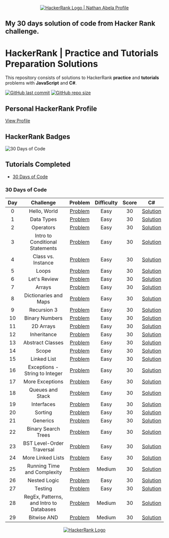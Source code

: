 <p align="center">
    <a href="https://www.hackerrank.com/nathanabela7">
        <img alt="HackerRank Logo | Nathan Abela Profile" src="https://hrcdn.net/fcore/assets/brand/typemark_60x200-7435b42d20.svg" >
    </a>
</p>


## My 30 days solution of code from Hacker Rank challenge.

# HackerRank | Practice and Tutorials Preparation Solutions

This repository consists of solutions to HackerRank **practice** and **tutorials** problems with **JavaScript** and **C#**.

[![GitHub last commit](https://img.shields.io/github/last-commit/gabicantarini/30DaysOfCode-HackerRank)](https://github.com/gabicantarini/30DaysOfCode-HackerRank/commits/master)
[![GitHub repo size](https://img.shields.io/github/repo-size/gabicantarini/30DaysOfCode-HackerRank)](https://github.com/gabicantarini/30DaysOfCode-HackerRank/archive/master.zip)

## Personal HackerRank Profile

[View Profile](https://www.hackerrank.com/gabrielacantari1)

## HackerRank Badges


![30 Days of Code](/Badges/30_days_of_code_5_star.png)





## Tutorials Completed


* [30 Days of Code](#30-days-of-code)



### 30 Days of Code

|  Day  |                Challenge                |                                         Problem                                          | Difficulty |  Score  |     C#                 | 
| :---: | :-------------------------------------: | :--------------------------------------------------------------------------------------: | :--------: | :-----: | :--------------------------------------------------------------------------------------------------------------------: | 
|   0   |              Hello, World               |         [Problem](https://www.hackerrank.com/challenges/30-hello-world/problem)          |    Easy    |   30    |   [Solution](https://github.com/gabicantarini/30DaysOfCode-HackerRank/blob/main/0-HelloWorld)   |
|   1   |               Data Types                |         [Problem](https://www.hackerrank.com/challenges/30-data-types/problem)           |    Easy    |   30    |    [Solution](https://github.com/gabicantarini/30DaysOfCode-HackerRank/blob/main/1-DataType)                        |
|   2   |                Operators                |         [Problem](https://www.hackerrank.com/challenges/30-operators/problem)            |    Easy    |   30    |    [Solution](https://github.com/gabicantarini/30DaysOfCode-HackerRank/blob/main/2-Operators)                                            |
|   3   |     Intro to Conditional Statements     |    [Problem](https://www.hackerrank.com/challenges/30-conditional-statements/problem)    |    Easy    |   30    |    [Solution](https://github.com/gabicantarini/30DaysOfCode-HackerRank/blob/main/3-IntroToCondicionalStatements)        |
|   4   |           Class vs. Instance            |      [Problem](https://www.hackerrank.com/challenges/30-class-vs-instance/problem)       |    Easy    |   30    |    [Solution]()        |
|   5   |                  Loops                  |            [Problem](https://www.hackerrank.com/challenges/30-loops/problem)             |    Easy    |   30    |    [Solution]()        |
|   6   |              Let's Review               |         [Problem](https://www.hackerrank.com/challenges/30-review-loop/problem)          |    Easy    |   30    |    [Solution]()          |
|   7   |                 Arrays                  |            [Problem](https://www.hackerrank.com/challenges/30-arrays/problem)            |    Easy    |   30    |    [Solution]()           |
|   8   |          Dictionaries and Maps          |    [Problem](https://www.hackerrank.com/challenges/30-dictionaries-and-maps/problem)     |    Easy    |   30    |    [Solution]()   |
|   9   |               Recursion 3               |    [Problem](https://www.hackerrank.com/challenges/30-dictionaries-and-maps/problem)     |    Easy    |   30    |    [Solution]()   |
|  10   |             Binary Numbers              |        [Problem](https://www.hackerrank.com/challenges/30-binary-numbers/problem)        |    Easy    |   30    |     [Solution]()    |
|  11   |                2D Arrays                |          [Problem](https://www.hackerrank.com/challenges/30-2d-arrays/problem)           |    Easy    |   30      |      [Solution]()     |
|  12   |               Inheritance               |         [Problem](https://www.hackerrank.com/challenges/30-inheritance/problem)          |    Easy    |   30    |       [Solution]()     |
|  13   |            Abstract Classes             |       [Problem](https://www.hackerrank.com/challenges/30-abstract-classes/problem)       |    Easy    |   30     |      [Solution]()      |
|  14   |                  Scope                  |            [Problem](https://www.hackerrank.com/challenges/30-scope/problem)             |    Easy    |   30     |    [Solution]()     |
|  15   |               Linked List               |         [Problem](https://www.hackerrank.com/challenges/30-linked-list/problem)          |    Easy    |   30    |    [Solution]()  |
|  16   |     Exceptions - String to Integer      | [Problem](https://www.hackerrank.com/challenges/30-exceptions-string-to-integer/problem) |    Easy    |  30    |      [Solution]()       |
|  17   |             More Exceptions             |       [Problem](https://www.hackerrank.com/challenges/30-more-exceptions/problem)        |    Easy    |  30     |      [Solution]()     |
|  18   |            Queues and Stack             |        [Problem](https://www.hackerrank.com/challenges/30-queues-stacks/problem)         |    Easy    |  30      |        [Solution]()   |
|  19   |               Interfaces                |          [Problem](https://www.hackerrank.com/challenges/30-interfaces/problem)          |    Easy    |  30     |       [Solution]()     |
|  20   |                 Sorting                 |           [Problem](https://www.hackerrank.com/challenges/30-sorting/problem)            |    Easy    |  30      |   [Solution]()        |
|  21   |                Generics                 |           [Problem](https://www.hackerrank.com/challenges/30-generics/problem)           |    Easy    |  30      |   [Solution]()      |
|  22   |           Binary Search Trees           |     [Problem](https://www.hackerrank.com/challenges/30-binary-search-trees/problem)      |    Easy    |  30       |   [Solution]()    |
|  23   |        BST Level-Order Traversal        |         [Problem](https://www.hackerrank.com/challenges/30-binary-trees/problem)         |    Easy    |  30      |    [Solution]()    |
|  24   |            More Linked Lists            |     [Problem](https://www.hackerrank.com/challenges/30-linked-list-deletion/problem)     |    Easy    |  30      |    [Solution]()   |
|  25   |       Running Time and Complexity       | [Problem](https://www.hackerrank.com/challenges/30-running-time-and-complexity/problem)  |   Medium   |  30     |  [Solution]()         |
|  26   |              Nested Logic               |         [Problem](https://www.hackerrank.com/challenges/30-nested-logic/problem)         |    Easy    |  30     |   [Solution]()      |
|  27   |                 Testing                 |           [Problem](https://www.hackerrank.com/challenges/30-testing/problem)            |    Easy    |  30       |        [Solution]()      |
|  28   | RegEx, Patterns, and Intro to Databases |        [Problem](https://www.hackerrank.com/challenges/30-regex-patterns/problem)        |   Medium   |  30       | [Solution]()   |
|  29   |               Bitwise AND               |         [Problem](https://www.hackerrank.com/challenges/30-bitwise-and/problem)          |   Medium   |  30      |       [Solution]()      |



<p align="center">
    <a href="https://www.hackerrank.com/gabrielacantari1">
        <img alt="HackerRank Logo" src="https://hrcdn.net/fcore/assets/brand/h_mark_sm-966d2b45e3.svg">
    </a>
</p>
